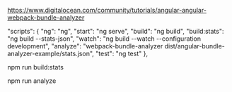 https://www.digitalocean.com/community/tutorials/angular-angular-webpack-bundle-analyzer


"scripts": {
  "ng": "ng",
  "start": "ng serve",
  "build": "ng build",
  "build:stats": "ng build --stats-json",
  "watch": "ng build --watch --configuration development",
  "analyze": "webpack-bundle-analyzer dist/angular-bundle-analyzer-example/stats.json",
  "test": "ng test"
},

npm run build:stats

npm run analyze
